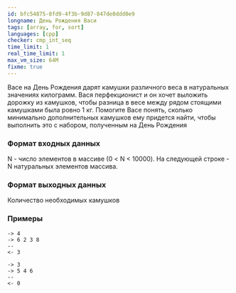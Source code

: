 ```yaml
---
id: bfc54875-8fd9-4f3b-9d87-847de0ddd0e9
longname: День Рождения Васи
tags: [array, for, sort]
languages: [cpp]
checker: cmp_int_seq
time_limit: 1
real_time_limit: 1
max_vm_size: 64M
fixme: true
---
```


Васе на День Рождения дарят камушки различного веса в натуральных значениях килограмм. Вася перфекционист и он хочет выложить дорожку из камушков, чтобы разница в весе между рядом стоящими камушками была ровно 1 кг. Помогите Васе понять, сколько минимально дополнительных камушков ему придется найти, чтобы выполнить это с набором, полученным на День Рождения

### Формат входных данных

N - число элементов в массиве (0 < N < 10000).
На следующей строке - N натуральных элементов массива.

### Формат выходных данных

Количество необходимых камушков

### Примеры

```
-> 4
-> 6 2 3 8
--
<- 3
```

```
-> 3
-> 5 4 6
--
<- 0
```
